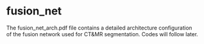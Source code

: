 # fusion_net

The fusion_net_arch.pdf file contains a detailed architecture configuration of the fusion network used for CT&MR segmentation. Codes will follow later.
